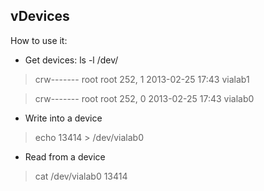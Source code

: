 vDevices
---------------

How to use it:

- Get devices: ls -l /dev/

> crw------- root     root     252,   1 2013-02-25 17:43 vialab1

> crw------- root     root     252,   0 2013-02-25 17:43 vialab0

- Write into a device

> echo 13414 > /dev/vialab0

- Read from a device

> cat /dev/vialab0
> 13414